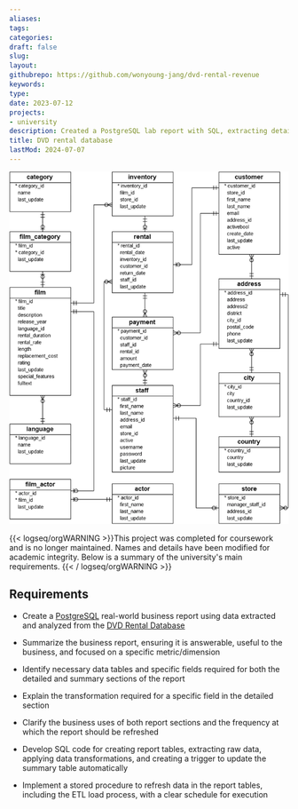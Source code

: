 ```yaml
---
aliases: 
tags:
categories:
draft: false
slug: 
layout: 
githubrepo: https://github.com/wonyoung-jang/dvd-rental-revenue
keywords: 
type: 
date: 2023-07-12
projects:
- university
description: Created a PostgreSQL lab report with SQL, extracting detailed data and summaries from the DVD Rental Database for a business query
title: DVD rental database
lastMod: 2024-07-07
---
```

![🖼 dvd-rental-database.webp](/assets/dvd-rental-database.webp)

{{< logseq/orgWARNING >}}This project was completed for coursework and is no longer maintained. Names and details have been modified for academic integrity. Below is a summary of the university's main requirements.
{{< / logseq/orgWARNING >}}

## Requirements

  + Create a [PostgreSQL](https://www.postgresql.org/) real-world business report using data extracted and analyzed from the [DVD Rental Database](https://www.postgresqltutorial.com/postgresql-getting-started/postgresql-sample-database/)

  + Summarize the business report, ensuring it is answerable, useful to the business, and focused on a specific metric/dimension

  + Identify necessary data tables and specific fields required for both the detailed and summary sections of the report

  + Explain the transformation required for a specific field in the detailed section

  + Clarify the business uses of both report sections and the frequency at which the report should be refreshed

  + Develop SQL code for creating report tables, extracting raw data, applying data transformations, and creating a trigger to update the summary table automatically

  + Implement a stored procedure to refresh data in the report tables, including the ETL load process, with a clear schedule for execution
